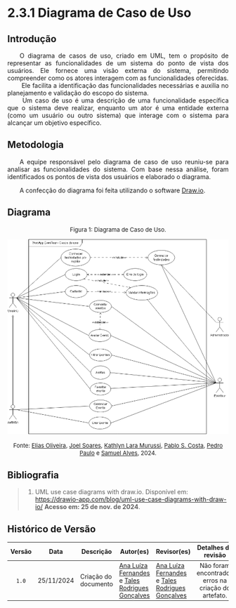 # 2.3.1 Diagrama de Caso de Uso

## Introdução

<p align="justify">&emsp;&emsp;O diagrama de casos de uso, criado em UML, tem o propósito de representar as funcionalidades de um sistema do ponto de vista dos usuários. 
Ele fornece uma visão externa do sistema, permitindo compreender como os atores interagem com as funcionalidades oferecidas.<br> &emsp;&emsp; 
Ele facilita a identificação das funcionalidades necessárias e auxilia no planejamento e validação do escopo do sistema.<br> &emsp;&emsp; 
Um caso de uso é uma descrição de uma funcionalidade específica que o sistema deve realizar, enquanto um ator é uma entidade externa (como um usuário ou outro sistema) 
que interage com o sistema para alcançar um objetivo específico.</p>

## Metodologia

<p align="justify">&emsp;&emsp;A equipe responsável pelo diagrama de caso de uso reuniu-se para analisar as funcionalidades do sistema. Com base nessa análise, foram identificados os pontos de vista dos usuários e elaborado o diagrama.</p>


<p align="justify">&emsp;&emsp;A confecção do diagrama foi feita utilizando o software <a href="https://app.diagrams.net/" target="blank">Draw.io</a>.</p>

## Diagrama

<font size="2"><p style="text-align: center">Figura 1: Diagrama de Caso de Uso.</p></font>

<center>

![Diagrama de Caso de Uso](./assets/Diagrama-de-caso-de-uso.png)


</center>

<font size="2"><p style="text-align: center">Fonte: [Elias Oliveira](https://github.com/EliasOliver21), [Joel Soares](https://github.com/JoelSRangel), [Kathlyn Lara Murussi](https://github.com/klmurussi), [Pablo S. Costa](https://github.com/pabloheika), [Pedro Paulo](https://github.com/Pedrin0030) e [Samuel Alves](https://github.com/samuelalvess), 2024.</p></font>

## Bibliografia

> 1. UML use case diagrams with draw.io. Disponível em: https://drawio-app.com/blog/uml-use-case-diagrams-with-draw-io/ <strong>Acesso em: 25 de nov. de 2024</strong>.
>

## Histórico de Versão

| Versão |    Data    | Descrição | Autor(es)                       | Revisor(es)                          | Detalhes da revisão |
| :----: |:----------:| --------- |---------------------------------|--------------------------------------| :---: |
|`1.0`| 25/11/2024 | Criação do documento| [Ana Luíza Fernandes][AnaGH] e [Tales Rodrigues Gonçalves][TalesGH] | [Ana Luíza Fernandes][AnaGH] e [Tales Rodrigues Gonçalves][TalesGH] | Não foram encontrados erros na criação do artefato. |

[AnaGH]: https://github.com/analufernanndess
[CainaGH]: https://github.com/freitasc
[ClaudioGH]: https://github.com/claudiohsc
[EliasGH]: https://github.com/EliasOliver21
[GuilhermeGH]: https://github.com/gmeister18
[JoelGH]: https://github.com/JoelSRangel
[KathlynGH]: https://github.com/klmurussi
[PabloGH]: https://github.com/pabloheika
[PedroGH]: https://github.com/pedro-rodiguero
[PedroPGH]: https://github.com/Pedrin0030
[PedroGH]: https://github.com/pabloheika
[SamuelGH]: https://github.com/samuelalvess
[TalesGH]: https://github.com/TalesRG
